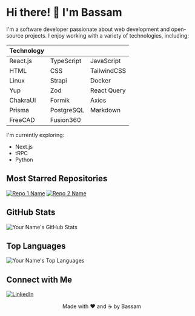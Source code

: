 # Hi there! 👋 I'm Bassam

I'm a software developer passionate about web development and open-source projects. I enjoy working with a variety of technologies, including:

| Technology |            |             |
| ---------- | ---------- | ----------- |
| React.js   | TypeScript | JavaScript  |
| HTML       | CSS        | TailwindCSS |
| Linux      | Strapi     | Docker      |
| Yup        | Zod        | React Query |
| ChakraUI   | Formik     | Axios       |
| Prisma     | PostgreSQL | Markdown    |
| FreeCAD    | Fusion360  |             |

I'm currently exploring:

- Next.js
- tRPC
- Python

## Most Starred Repositories

[![Repo 1 Name](https://github-readme-stats.vercel.app/api/pin/?username=bassamanator&repo=Sovol-SV06-firmware&theme=radical)](https://github.com/bassamanator/Sovol-SV06-firmware)
[![Repo 2 Name](https://github-readme-stats.vercel.app/api/pin/?username=bassamanator&repo=everything-sovol-sv06&theme=radical)](https://github.com/bassamanator/everything-sovol-sv06)

## GitHub Stats

![Your Name's GitHub Stats](https://github-readme-stats.vercel.app/api?username=bassamanator&show_icons=true&theme=radical)

## Top Languages

![Your Name's Top Languages](https://github-readme-stats.vercel.app/api/top-langs/?username=bassamanator&theme=radical)

## Connect with Me

[![LinkedIn](https://img.shields.io/badge/LinkedIn-Profile-informational?style=flat-square&logo=linkedin&logoColor=white&color=blue)](https://www.linkedin.com/in/bassam-husain-93b3591a3)

<!-- [![Portfolio](https://img.shields.io/badge/Portfolio-Website-informational?style=flat-square&logo=dev.to&logoColor=white&color=black)](https://your-portfolio-website.com) -->

<p align="center">
    Made with ❤️ and ☕ by Bassam
</p>
